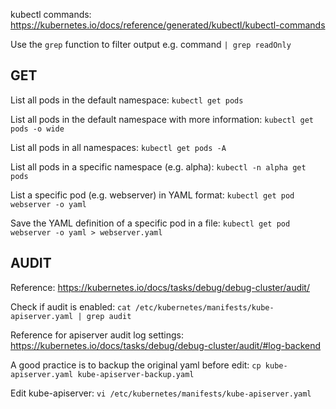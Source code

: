 kubectl commands: https://kubernetes.io/docs/reference/generated/kubectl/kubectl-commands

Use the `grep` function to filter output e.g. command `| grep readOnly`

## GET

List all pods in the default namespace: `kubectl get pods`

List all pods in the default namespace with more information: `kubectl get pods -o wide`

List all pods in all namespaces: `kubectl get pods -A`

List all pods in a specific namespace (e.g. alpha): `kubectl -n alpha get pods`

List a specific pod (e.g. webserver) in YAML format: `kubectl get pod webserver -o yaml`

Save the YAML definition of a specific pod in a file: `kubectl get pod webserver -o yaml > webserver.yaml`

## AUDIT

Reference: https://kubernetes.io/docs/tasks/debug/debug-cluster/audit/

Check if audit is enabled: `cat /etc/kubernetes/manifests/kube-apiserver.yaml | grep audit`

Reference for apiserver audit log settings: https://kubernetes.io/docs/tasks/debug/debug-cluster/audit/#log-backend

A good practice is to backup the original yaml before edit: `cp kube-apiserver.yaml kube-apiserver-backup.yaml`

Edit kube-apiserver: `vi /etc/kubernetes/manifests/kube-apiserver.yaml`
